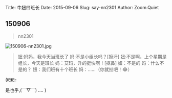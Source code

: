 Title: 牛妞曰班长
Date: 2015-09-06
Slug: say-nn2301
Author: Zoom.Quiet


## 150906
> nn2301

![150906-nn2301.jpg](http://momoko.zoomquiet.top/niuniu-albums/nn2015/150906-nn2301.jpg?imageView2/2/w/420)

> 妞:妈妈，我今天当班长了
> 妈:不是小组长吗？[擦汗]
> 妞:不是啊，上个星期是组长，今天是班长
> 妈：艾玛，升的挺快啊！[抠鼻]
> 妞：不是的
> 妈：什么不是的？
> 妞：我们班有十个班长
> 妈：......（你就扯吧！😂）


(`粑粑:` 

是也乎,(￣▽￣)
....
)

